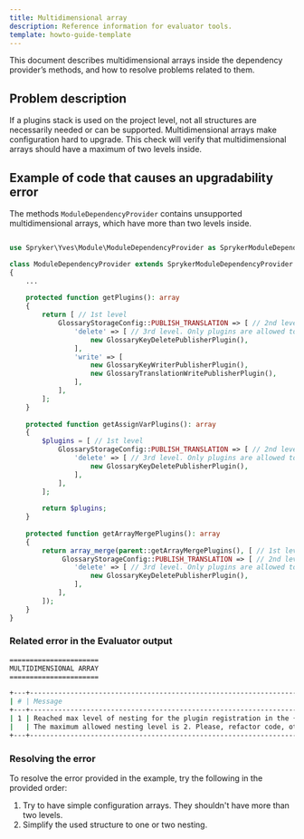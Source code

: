 ```yaml
---
title: Multidimensional array
description: Reference information for evaluator tools.
template: howto-guide-template
---
```


This document describes multidimensional arrays inside the dependency provider’s methods, and how to resolve problems related to them.

## Problem description

If a plugins stack is used on the project level, not all structures are necessarily needed or can be supported. Multidimensional arrays make configuration hard to upgrade.
This check will verify that multidimensional arrays should have a maximum of two levels inside.

## Example of code that causes an upgradability error

The methods `ModuleDependencyProvider` contains unsupported multidimensional arrays, which have more than two levels inside.

```php

use Spryker\Yves\Module\ModuleDependencyProvider as SprykerModuleDependencyProvider;

class ModuleDependencyProvider extends SprykerModuleDependencyProvider
{
    ...
    
    protected function getPlugins(): array
    {
        return [ // 1st level
            GlossaryStorageConfig::PUBLISH_TRANSLATION => [ // 2nd level
                'delete' => [ // 3rd level. Only plugins are allowed to be here.
                    new GlossaryKeyDeletePublisherPlugin(),
                ],
                'write' => [
                    new GlossaryKeyWriterPublisherPlugin(),
                    new GlossaryTranslationWritePublisherPlugin(),
                ],
            ],
        ];
    }
    
    protected function getAssignVarPlugins(): array
    {
        $plugins = [ // 1st level
            GlossaryStorageConfig::PUBLISH_TRANSLATION => [ // 2nd level
                'delete' => [ // 3rd level. Only plugins are allowed to be here.
                    new GlossaryKeyDeletePublisherPlugin(),
                ],
            ],
        ];
        
        return $plugins;
    }
    
    protected function getArrayMergePlugins(): array
    {
        return array_merge(parent::getArrayMergePlugins(), [ // 1st level
             GlossaryStorageConfig::PUBLISH_TRANSLATION => [ // 2nd level
                'delete' => [ // 3rd level. Only plugins are allowed to be here.
                    new GlossaryKeyDeletePublisherPlugin(),
                ],
            ],
        ]);
    }
}
```

### Related error in the Evaluator output

```bash
======================
MULTIDIMENSIONAL ARRAY
======================

+---+----------------------------------------------------------------------------------------------------------------------------+---------------------------------------------------------------------------------------------+
| # | Message                                                                                                                    | Target                                                                                      |
+---+----------------------------------------------------------------------------------------------------------------------------+---------------------------------------------------------------------------------------------+
| 1 | Reached max level of nesting for the plugin registration in the {FormDependencyProvider::getPlugins()}.                    | Pyz\Yves\Form\FormDependencyProvider\FormDependencyProvider                                 |
|   | The maximum allowed nesting level is 2. Please, refactor code, otherwise it will cause upgradability issues in the future. |                                                                                             |
+---+----------------------------------------------------------------------------------------------------------------------------+---------------------------------------------------------------------------------------------+

```

### Resolving the error

To resolve the error provided in the example, try the following in the provided order:
1. Try to have simple configuration arrays. They shouldn't have more than two levels.
2. Simplify the used structure to one or two nesting.
